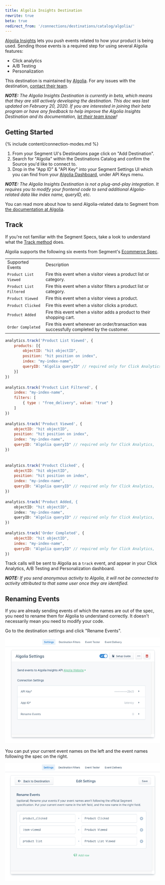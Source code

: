 ```yaml
---
title: Algolia Insights Destination
rewrite: true
beta: true
redirect_from: '/connections/destinations/catalog/algolia/'
---
```


[Algolia Insights](https://www.algolia.com/products/analytics/) lets you push events related to how your product is being used. Sending those events is a required step for using several Algolia features:

- Click analytics
- A/B Testing
- Personalization

This destination is maintained by [Algolia](https://www.algolia.com/). For any issues with the destination, [contact their team](mailto:hey@algolia.com).

_**NOTE:** The Algolia Insights Destination is currently in beta, which means that they are still actively developing the destination. This doc was last updated on February 20, 2020. If you are interested in joining their beta program or have any feedback to help improve the Algolia Insights Destination and its documentation, [let their team know](mailto:hey@algolia.com)!_


## Getting Started

{% include content/connection-modes.md %}

1. From your Segment UI's Destinations page click on "Add Destination".
2. Search for "Algolia" within the Destinations Catalog and confirm the Source you'd like to connect to.
3. Drop in the "App ID" & "API Key" into your Segment Settings UI which you can find from your [Algolia Dashboard](https://www.algolia.com/apps/), under API Keys menu.

_**NOTE:** The Algolia Insights Destination is not a plug-and-play integration. It requires you to modify your frontend code to send additional Algolia-related data like index name, queryID, etc._


You can read more about how to send Algolia-related data to Segment from [the documentation at Algolia](https://www.algolia.com/doc/guides/getting-insights-and-analytics/connectors/segment/).


## Track

If you're not familiar with the Segment Specs, take a look to understand what the [Track method](https://segment.com/docs/spec/track/) does.

Algolia supports the following six events from Segment's [Ecommerce Spec](https://segment.com/docs/connections/spec/ecommerce/v2/).

<table>
  <tr>
   <td>Supported Events</td>
   <td>Description</td>
  </tr>
  <tr>
   <td><code>Product List Viewed</code></td>
   <td>Fire this event when a visitor views a product list or category.</td>
  </tr>
  <tr>
   <td><code>Product List Filtered</code></td>
   <td>Fire this event when a visitor filters a product list or category.</td>
  </tr>
  <tr>
   <td><code>Product Viewed</code></td>
   <td>Fire this event when a visitor views a product.</td>
  </tr>
  <tr>
   <td><code>Product Clicked</code></td>
   <td>Fire this event when a visitor clicks a product.</td>
  </tr>
  <tr>
   <td><code>Product Added</code></td>
   <td>Fire this event when a visitor adds a product to their shopping cart.</td>
  </tr>
  <tr>
   <td><code>Order Completed</code></td>
   <td>Fire this event whenever an order/transaction was successfully completed by the customer.</td>
  </tr>
</table>

```js
analytics.track('Product List Viewed', {
    products: [{
        objectID: "hit objectID",
        position: "hit position on index",
        index: "my-index-name",
        queryID: "Algolia queryID" // required only for Click Analytics,
    }]
})

analytics.track('Product List Filtered', {
    index: "my-index-name",
    filters: [
        { type : "free_delivery", value: "true" }
    ]
})

analytics.track('Product Viewed', {
    objectID: "hit objectID",
    position: "hit position on index",
    index: "my-index-name",
    queryID: "Algolia queryID" // required only for Click Analytics,
})


analytics.track('Product Clicked', {
    objectID: "hit objectID",
    position: "hit position on index",
    index: "my-index-name",
    queryID: "Algolia queryID" // required only for Click Analytics,
})

analytics.track('Product Added, {
    objectID: "hit objectID",
    index: "my-index-name",
    queryID: "Algolia queryID" // required only for Click Analytics,
})

analytics.track('Order Completed', {
    objectID: "hit objectID",
    index: "my-index-name",
    queryID: "Algolia queryID" // required only for Click Analytics,
})

```

Track calls will be sent to Algolia as a `track` event, and appear in your Click Analytics, A/B Testing and Personalization dashboard.


_**NOTE:** If you send anonymous activity to Algolia, it will not be connected to activity attributed to that same user once they are identified._


## Renaming Events

If you are already sending events of which the names are out of the spec, you need to rename them for Algolia to understand correctly. It doesn't necessarily mean you need to modify your code.

Go to the destination settings and click "Rename Events".

![Destination Settings](images/destination_settings.png)

You can put your current event names on the left and the event names following the spec on the right.

![Rename Events](images/rename_events.png)
